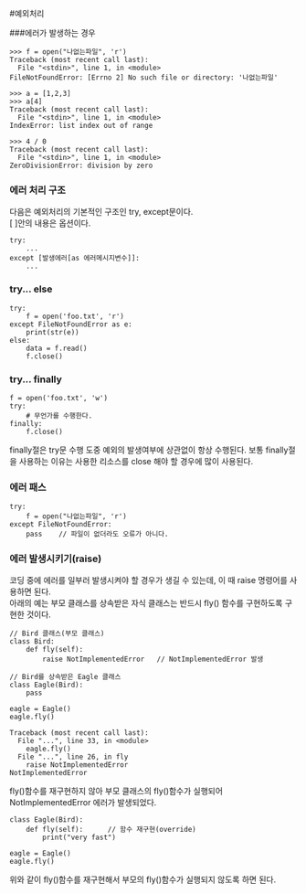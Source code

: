 #예외처리

###에러가 발생하는 경우

```
>>> f = open("나없는파일", 'r')
Traceback (most recent call last):
  File "<stdin>", line 1, in <module>
FileNotFoundError: [Errno 2] No such file or directory: '나없는파일'

>>> a = [1,2,3]
>>> a[4]
Traceback (most recent call last):
  File "<stdin>", line 1, in <module>
IndexError: list index out of range

>>> 4 / 0
Traceback (most recent call last):
  File "<stdin>", line 1, in <module>
ZeroDivisionError: division by zero
```

### 에러 처리 구조

다음은 예외처리의 기본적인 구조인 try, except문이다.  
[ ]안의 내용은 옵션이다.

```
try: 
    ...
except [발생에러[as 에러메시지변수]]:
    ...
```

### try... else

```
try:
    f = open('foo.txt', 'r')
except FileNotFoundError as e:
    print(str(e))
else:
    data = f.read()
    f.close()
```

### try... finally

```
f = open('foo.txt', 'w')
try:
    # 무언가를 수행한다.
finally:
    f.close()
```

 finally절은 try문 수행 도중 예외의 발생여부에 상관없이 항상 수행된다. 보통 finally절을 사용하는 이유는 사용한 리소스를 close 해야 할 경우에 많이 사용된다.

### 에러 패스

```
try:
    f = open("나없는파일", 'r')
except FileNotFoundError:
    pass  	// 파일이 없더라도 오류가 아니다.
```

### 에러 발생시키기(raise)

코딩 중에 에러를 일부러 발생시켜야 할 경우가 생길 수 있는데, 이 때 raise 명령어를 사용하면 된다.  
아래의 예는 부모 클래스를 상속받은 자식 클래스는 반드시 fly() 함수를 구현하도록 구현한 것이다.  

```
// Bird 클래스(부모 클래스)
class Bird:
    def fly(self):
        raise NotImplementedError	// NotImplementedError 발생
```

```
// Bird를 상속받은 Eagle 클래스
class Eagle(Bird):
    pass
    
eagle = Eagle()
eagle.fly()

Traceback (most recent call last):
  File "...", line 33, in <module>
    eagle.fly()
  File "...", line 26, in fly
    raise NotImplementedError
NotImplementedError
```

fly()함수를 재구현하지 않아 부모 클래스의 fly()함수가 실행되어 NotImplementedError 에러가 발생되었다.   

```
class Eagle(Bird):
    def fly(self):		// 함수 재구현(override)
        print("very fast")

eagle = Eagle()
eagle.fly()
```
위와 같이 fly()함수를 재구현해서 부모의 fly()함수가 실행되지 않도록 하면 된다.